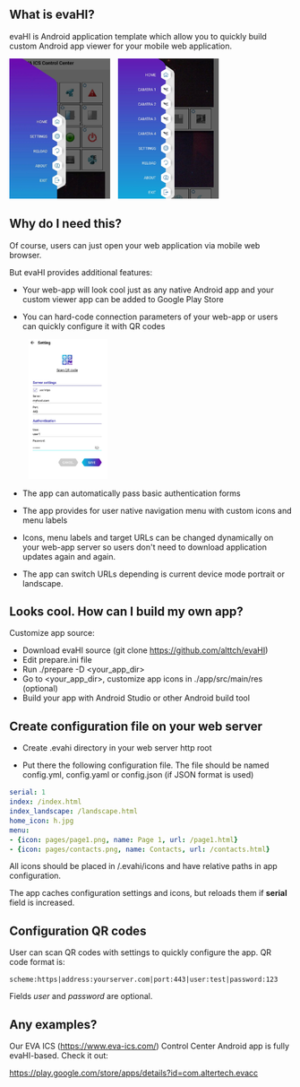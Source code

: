 What is evaHI?
--------------

evaHI is Android application template which allow you to quickly build custom
Android app viewer for your mobile web application.

<div>
<img src="./examples/1.jpg" alt="Interface example" height="250" />
<img hspace="10" src="./examples/2.jpg" alt="Interface example" height="250" />
</div>

Why do I need this?
-------------------

Of course, users can just open your web application via mobile web browser.

But evaHI provides additional features:

* Your web-app will look cool just as any native Android app and your custom
  viewer app can be added to Google Play Store

* You can hard-code connection parameters of your web-app or users can quickly
  configure it with QR codes
  
  <img hspace="10" src="./examples/3.jpg" alt="Interface example" height="250" />

* The app can automatically pass basic authentication forms

* The app provides for user native navigation menu with custom icons and menu
  labels

* Icons, menu labels and target URLs can be changed dynamically on your web-app
  server so users don't need to download application updates again and again.

* The app can switch URLs depending is current device mode portrait or
  landscape.

Looks cool. How can I build my own app?
---------------------------------------

Customize app source:

* Download evaHI source (git clone https://github.com/alttch/evaHI)
* Edit prepare.ini file
* Run ./prepare -D <your_app_dir>
* Go to <your_app_dir>, customize app icons in ./app/src/main/res (optional)
* Build your app with Android Studio or other Android build tool

Create configuration file on your web server
--------------------------------------------

* Create .evahi directory in your web server http root

* Put there the following configuration file. The file should be named
  config.yml, config.yaml or config.json (if JSON format is used)

```yaml
serial: 1
index: /index.html
index_landscape: /landscape.html
home_icon: h.jpg
menu:
- {icon: pages/page1.png, name: Page 1, url: /page1.html}
- {icon: pages/contacts.png, name: Contacts, url: /contacts.html}
```

All icons should be placed in /.evahi/icons and have relative paths in
app configuration.

The app caches configuration settings and icons, but reloads them if **serial**
field is increased.

Configuration QR codes
----------------------

User can scan QR codes with settings to quickly configure the app. QR code
format is:

    scheme:https|address:yourserver.com|port:443|user:test|password:123
  
Fields _user_ and _password_ are optional.

Any examples?
-------------

Our EVA ICS (https://www.eva-ics.com/) Control Center Android app is fully
evaHI-based. Check it out:

https://play.google.com/store/apps/details?id=com.altertech.evacc

